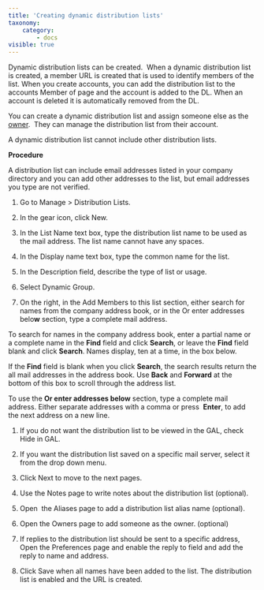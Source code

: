 ```yaml
---
title: 'Creating dynamic distribution lists'
taxonomy:
    category:
        - docs
visible: true
---
```


Dynamic distribution lists can be created.  When a dynamic distribution list is created, a member URL is created that is used to identify members of the list. When you create accounts, you can add the distribution list to the accounts Member of page and the account is added to the DL. When an account is deleted it is automatically removed from the DL.

You can create a dynamic distribution list and assign someone else as the [owner](/ehlomail-admin-articles/ehlomail-administration-console/adding-distribution-lists/distribution-list-owners).  They can manage the distribution list from their account.

A dynamic distribution list cannot include other distribution lists.

<span style="font-weight: bold;">**Procedure**</span>

A distribution list can include email addresses listed in your company directory and you can add other addresses to the list, but email addresses you type are not verified.

1.  Go to <span class="attribute">Manage > Distribution Lists</span>.

2.  In the gear icon, click <span class="attribute">New</span>.

1.  In the <span class="attribute">List Name</span> text box, type the distribution list name to be used as the mail address. The list name cannot have any spaces.

2.  In the <span class="attribute">Display name</span> text box, type the common name for the list.

3.  In the <span class="attribute">Description</span> field, describe the type of list or usage.

4.  Select Dynamic Group.

5.  On the right, in the <span class="attribute">Add Members to this list</span> section, either search for names from the company address book, or in the <span class="attribute">Or enter addresses belo</span><span style="font-weight: bold;">**w**</span> section, type a complete mail address.

To search for names in the company address book, enter a partial name or a complete name in the **<span class="attribute">Find</span>** field and click **<span class="attribute">Search</span>**, or leave the **<span class="attribute">Find</span>** field blank and click **<span class="attribute">Search</span>**. Names display, ten at a time, in the box below.  

If the **<span class="attribute">Find</span>** field is blank when you click **<span class="attribute">Search</span>**, the search results return the all mail addresses in the address book. Use **<span class="attribute">Back</span>** and **<span class="attribute">Forward</span>** at the bottom of this box to scroll through the address list.

To use the **<span class="attribute">Or enter addresses below</span>** section, type a complete mail address. Either separate addresses with a comma or press  **<span class="attribute">Enter</span>**, to add the next address on a new line.

1.  If you do not want the distribution list to be viewed in the GAL, check <span class="attribute">Hide in GAL</span>.

2.  If you want the distribution list saved on a specific mail server, select it from the drop down menu.

3.  Click <span class="attribute">Next</span> to move to the next pages.

4.  Use the <span class="attribute">Notes</span> page to write notes about the distribution list (optional).

5.  Open  the <span class="attribute">Aliases</span> page to add a distribution list alias name (optional).

6.  Open the <span class="attribute">Owners</span> page to add someone as the owner. (optional)

7.  If replies to the distribution list should be sent to a specific address, Open the <span class="attribute">Preferences</span> page and enable the reply to field and add the reply to name and address.

8.  Click <span class="attribute">Save</span> when all names have been added to the list. The distribution list is enabled and the URL is created.
